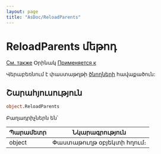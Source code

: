 ```yaml
---
layout: page
title: "AsDoc/ReloadParents"
---
```



# ReloadParents մեթոդ

[См. также](../Asdoc.md) Օրինակ [Применяется к](../Asdoc.md)

Վերաբեռնում է փաստաթղթի [ծնողների](Parents.html) հավաքածուն:

## Շարահյուսություն

``` vb
object.ReloadParents
```

Բաղադրիչներն են՝ 

| Պարամետր | Նկարագրություն |
|--|--|
| object | Փաստաթուղթ օբյեկտի հղում։|

